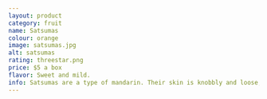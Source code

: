 ```yaml
---
layout: product
category: fruit
name: Satsumas
colour: orange
image: satsumas.jpg
alt: satsumas
rating: threestar.png
price: $5 a box
flavor: Sweet and mild.
info: Satsumas are a type of mandarin. Their skin is knobbly and loose, making them easy to peel and segment.
---
```


<!--Markdown Language-->

